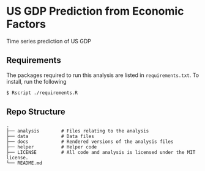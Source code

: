 # US GDP Prediction from Economic Factors

Time series prediction of US GDP

## Requirements

The packages required to run this analysis are listed in `requirements.txt`.
To install, run the following

```bash
$ Rscript ./requirements.R
```

## Repo Structure
    .
    ├── analysis        # Files relating to the analysis
    ├── data            # Data files
    ├── docs            # Rendered versions of the analysis files
    ├── helper          # Helper code
    ├── LICENSE         # All code and analysis is licensed under the MIT license.
    └── README.md
